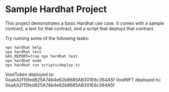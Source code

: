 # Sample Hardhat Project

This project demonstrates a basic Hardhat use case. It comes with a sample contract, a test for that contract, and a script that deploys that contract.

Try running some of the following tasks:

```shell
npx hardhat help
npx hardhat test
GAS_REPORT=true npx hardhat test
npx hardhat node
npx hardhat run scripts/deploy.ts
```
VoidToken deployed to: 0xaAA2f15fed825A74b4e62b8685AB301E6c364A5f
VoidNFT deployed to: 0xaAA2f15fed825A74b4e62b8685AB301E6c364A5f

